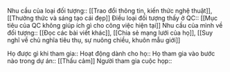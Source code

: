 Nhu cầu của loại đối tượng:: [[Trao đổi thông tin, kiến thức nghệ thuật]], [[Thưởng thức và sáng tạo cái đẹp]]
Điều loại đối tượng thấy ở QC:: [[Mục tiêu của QC không giúp ích gì cho công việc hiện tại]]
Nhu cầu của mình về đối tượng:: [[Đọc các bài viết khác]], [[Chia sẻ mạng lưới của họ]], [[Suy nghĩ về chủ nghĩa tiêu thụ, sự nuông chiều, khuôn mẫu giới]]

Họ được gì khi tham gia:: 
Hoạt động dành cho họ:: 
Họ tham gia vào bước nào trong dự án:: [[Thấu cảm]]
Người tham gia cuộc họp:: 
